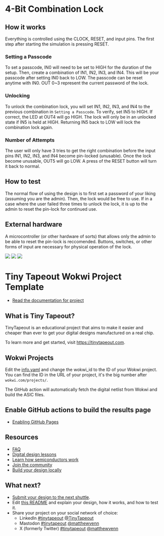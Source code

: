 # 4-Bit Combination Lock

## How it works
Everything is controlled using the CLOCK, RESET, and input pins.
The first step after starting the simulation is pressing RESET.

### Setting a Passcode
To set a passcode, IN0 will need to be set to HIGH for the duration
of the setup. Then, create a combination of IN1, IN2, IN3, and IN4.
This will be your passcode after setting IN0 back to LOW. The passcode
can be reset anytime with IN0.
OUT 0~3 represent the current password of the lock.

### Unlocking
To unlock the combination lock, you will set IN1, IN2, IN3, and IN4 to
the previous combination in `Setting a Passcode`. To verify, set IN5
to HIGH. If correct, the LED at OUT4 will go HIGH.
The lock will only be in an unlocked state if IN5 is held at HIGH.
Returning IN5 back to LOW will lock the combination lock again.

### Number of Attempts
The user will only have 3 tries to get the right combination before
the input pins IN1, IN2, IN3, and IN4 become pin-locked (unusable). Once the 
lock become unusable, OUT5 will go LOW. A press of the RESET button will
turn it back to normal.

## How to test

The normal flow of using the design is to first set a password of your
liking (assuming you are the admin). Then, the lock would be free to use.
If in a case where the user failed three times to unlock the lock, it is up
to the admin to reset the pin-lock for continued use.

## External hardware

A microcontroller (or other hardware of sorts) that allows only the admin
to be able to reset the pin-lock is reccomended. Buttons, switches, or
other forms of input are necessary for physical operation of the lock.



![](../../workflows/gds/badge.svg) ![](../../workflows/docs/badge.svg) ![](../../workflows/wokwi_test/badge.svg)

# Tiny Tapeout Wokwi Project Template

- [Read the documentation for project](docs/info.md)

## What is Tiny Tapeout?

TinyTapeout is an educational project that aims to make it easier and cheaper than ever to get your digital designs manufactured on a real chip.

To learn more and get started, visit https://tinytapeout.com.

## Wokwi Projects

Edit the [info.yaml](info.yaml) and change the wokwi_id to the ID of your Wokwi project. You can find the ID in the URL of your project, it's the big number after `wokwi.com/projects/`.

The GitHub action will automatically fetch the digital netlist from Wokwi and build the ASIC files.

## Enable GitHub actions to build the results page

- [Enabling GitHub Pages](https://tinytapeout.com/faq/#my-github-action-is-failing-on-the-pages-part)

## Resources

- [FAQ](https://tinytapeout.com/faq/)
- [Digital design lessons](https://tinytapeout.com/digital_design/)
- [Learn how semiconductors work](https://tinytapeout.com/siliwiz/)
- [Join the community](https://tinytapeout.com/discord)
- [Build your design locally](https://docs.google.com/document/d/1aUUZ1jthRpg4QURIIyzlOaPWlmQzr-jBn3wZipVUPt4)

## What next?

- [Submit your design to the next shuttle](https://app.tinytapeout.com/).
- Edit [this README](README.md) and explain your design, how it works, and how to test it.
- Share your project on your social network of choice:
  - LinkedIn [#tinytapeout](https://www.linkedin.com/search/results/content/?keywords=%23tinytapeout) [@TinyTapeout](https://www.linkedin.com/company/100708654/)
  - Mastodon [#tinytapeout](https://chaos.social/tags/tinytapeout) [@matthewvenn](https://chaos.social/@matthewvenn)
  - X (formerly Twitter) [#tinytapeout](https://twitter.com/hashtag/tinytapeout) [@matthewvenn](https://twitter.com/matthewvenn)
